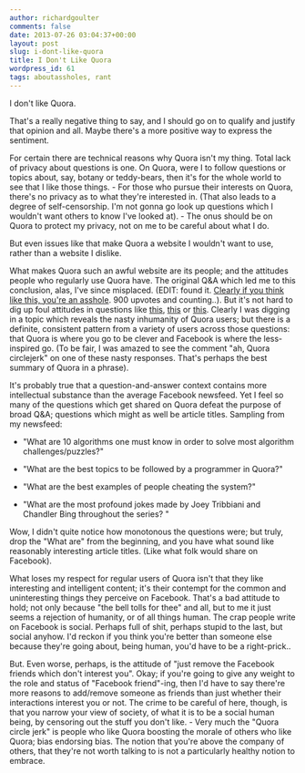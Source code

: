 ```yaml
---
author: richardgoulter
comments: false
date: 2013-07-26 03:04:37+00:00
layout: post
slug: i-dont-like-quora
title: I Don't Like Quora
wordpress_id: 61
tags: aboutassholes, rant
---
```


I don't like Quora.

That's a really negative thing to say, and I should go on to qualify and justify that opinion and all.
Maybe there's a more positive way to express the sentiment.

For certain there are technical reasons why Quora isn't my thing.
Total lack of privacy about questions is one. On Quora, were I to follow questions or topics about, say, botany or teddy-bears, then it's for the whole world to see that I like those things. - For those who pursue their interests on Quora, there's no privacy as to what they're interested in. (That also leads to a degree of self-censorship. I'm not gonna go look up questions which I wouldn't want others to know I've looked at). - The onus should be on Quora to protect my privacy, not on me to be careful about what I do.

But even issues like that make Quora a website I wouldn't want to use, rather than a website I dislike.

What makes Quora such an awful website are its people; and the attitudes people who regularly use Quora have.
The original Q&A which led me to this conclusion, alas, I've since misplaced. (EDIT: found it. [Clearly if you think like this, you're an asshole](http://www.quora.com/Why-do-some-people-prefer-to-spend-time-on-Quora-rather-than-Facebook/answer/Varsha-Iyer?srid=Xq79&share=1). 900 upvotes and counting..). But it's not hard to dig up foul attitudes in questions like [this](http://www.quora.com/Quora/Why-do-I-feel-so-at-home-on-Quora-and-so-alienated-on-Facebook), [this](http://www.quora.com/Facebook-1/Why-is-Facebook-so-boring-these-days) or [this](http://www.quora.com/Why-is-Quora-so-much-more-engaging-than-Facebook).
Clearly I was digging in a topic which reveals the nasty inhumanity of Quora users; but there is a definite, consistent pattern from a variety of users across those questions: that Quora is where you go to be clever and Facebook is where the less-inspired go.
(To be fair, I was amazed to see the comment "ah, Quora circlejerk" on one of these nasty responses. That's perhaps the best summary of Quora in a phrase).

It's probably true that a question-and-answer context contains more intellectual substance than the average Facebook newsfeed.
Yet I feel so many of the questions which get shared on Quora defeat the purpose of broad Q&A; questions which might as well be article titles.
Sampling from my newsfeed:



	
  * "What are 10 algorithms one must know in order to solve most algorithm challenges/puzzles?"

	
  * "What are the best topics to be followed by a programmer in Quora?"

	
  * "What are the best examples of people cheating the system?"

	
  * "What are the most profound jokes made by Joey Tribbiani and Chandler Bing throughout the series? "


Wow, I didn't quite notice how monotonous the questions were; but truly, drop the "What are" from the beginning, and you have what sound like reasonably interesting article titles. (Like what folk would share on Facebook).

What loses my respect for regular users of Quora isn't that they like interesting and intelligent content; it's their contempt for the common and uninteresting things they perceive on Facebook.
That's a bad attitude to hold; not only because "the bell tolls for thee" and all, but to me it just seems a rejection of humanity, or of all things human. The crap people write on Facebook is social. Perhaps full of shit, perhaps stupid to the last, but social anyhow.
I'd reckon if you think you're better than someone else because they're going about, being human, you'd have to be a right-prick..

But. Even worse, perhaps, is the attitude of "just remove the Facebook friends which don't interest you".
Okay; if you're going to give any weight to the role and status of "Facebook friend"-ing, then I'd have to say there're more reasons to add/remove someone as friends than just whether their interactions interest you or not.
The crime to be careful of here, though, is that you narrow your view of society, of what it is to be a social human being, by censoring out the stuff you don't like. - Very much the "Quora circle jerk" is people who like Quora boosting the morale of others who like Quora; bias endorsing bias.
The notion that you're above the company of others, that they're not worth talking to is not a particularly healthy notion to embrace.
